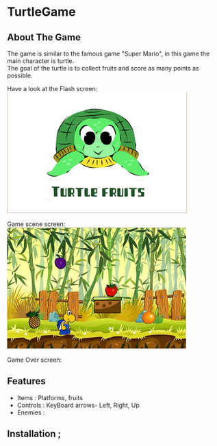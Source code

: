 # TurtleGame

## About The Game

The game is similar to the famous game "Super Mario", in this game the main character is turtle. </br>
The goal of the turtle is to collect fruits and score as many points as possible.

Have a look at the Flash screen:
![Image](/TurtleGame/MyGameImg/screenshot1.png)

Game scene screen:
![Image](/TurtleGame/MyGameImg/Screens.png)

Game Over screen:




## Features

* Items : Platforms, fruits
* Controls : KeyBoard arrows- Left, Right, Up
* Enemies :

## Installation ;
